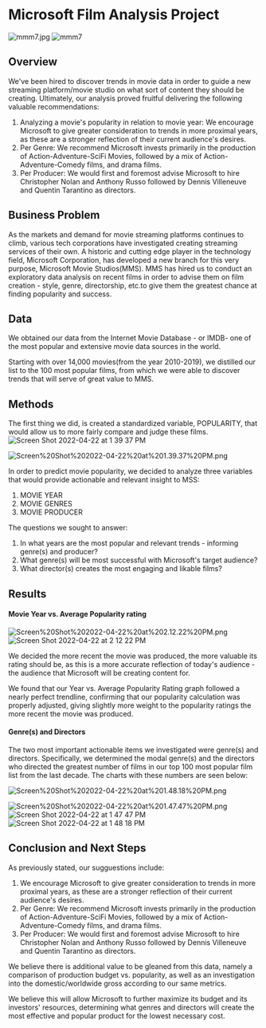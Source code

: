 # Microsoft Film Analysis Project
![mmm7.jpg](attachment:mmm7.jpg)
![mmm7](https://user-images.githubusercontent.com/102309439/164793405-0e2620e7-eca6-4e1e-b448-384c1e83e733.jpg)



## Overview
We've been hired to discover trends in movie data in order to guide a new streaming platform/movie studio on what sort of content they should be creating. Ultimately, our analysis proved fruitful delivering the following valuable recommendations:
1. Analyzing a movie's popularity in relation to movie year: We encourage Microsoft to give greater consideration to trends in more proximal years, as these are a stronger reflection of their current audience's desires.
2. Per Genre:  We recommend Microsoft invests primarily in the production of Action-Adventure-SciFi Movies, followed by a mix of Action-Adventure-Comedy films, and drama films.
3. Per Producer: We would first and foremost advise Microsoft to hire Christopher Nolan and Anthony Russo followed by Dennis Villeneuve and Quentin Tarantino as directors. 


## Business Problem 
As the markets and demand for movie streaming platforms continues to climb, various tech corporations have investigated creating streaming services of their own. A historic and cutting edge player in the technology field, Microsoft Corporation, has developed a new branch for this very purpose, Microsoft Movie Studios(MMS).  MMS has hired us to conduct an exploratory data analysis on recent films in order to advise them on film creation - style, genre, directorship, etc.to give them the greatest chance at finding popularity and success. 



## Data
We obtained our data from the Internet Movie Database - or IMDB-  one of the most popular and extensive movie data sources in the world.

Starting with over 14,000 movies(from the year 2010-2019),  we distilled our list to the 100 most popular films, from which we were able to discover trends that will serve of great value to MMS.  


## Methods 
The first thing we did, is created a standardized variable, POPULARITY,  that would allow us to more fairly compare and judge these films. 
![Screen Shot 2022-04-22 at 1 39 37 PM](https://user-images.githubusercontent.com/102309439/164793439-53949eec-1e85-4fff-941d-72d4e0edc12a.png)

![Screen%20Shot%202022-04-22%20at%201.39.37%20PM.png](attachment:Screen%20Shot%202022-04-22%20at%201.39.37%20PM.png)

In order to predict movie popularity, we decided to analyze three variables that would provide actionable and relevant insight to MSS: 
1. MOVIE YEAR
2. MOVIE GENRES
3. MOVIE PRODUCER 

The questions we sought to answer: 
1. In what years are the most popular and relevant trends - informing genre(s) and producer?
2. What genre(s) will be most successful with Microsoft's target audience?
3. What director(s) creates the most engaging and likable films?


## Results

#### Movie Year vs. Average Popularity rating  
![Screen%20Shot%202022-04-22%20at%202.12.22%20PM.png](attachment:Screen%20Shot%202022-04-22%20at%202.12.22%20PM.png)
![Screen Shot 2022-04-22 at 2 12 22 PM](https://user-images.githubusercontent.com/102309439/164793532-c337fccc-6d41-4334-96ea-db3e996ac908.png)

We decided the more recent the movie was produced, the more valuable its rating should be, as this is a more accurate reflection of today's audience - the audience that Microsoft will be creating content for. 

We found that our Year vs. Average Popularity Rating graph followed a nearly perfect trendline, confirming that our popularity calculation was properly adjusted, giving slightly more weight to the popularity ratings the more recent the movie was produced.  


#### Genre(s) and Directors 
The two most important actionable items we investigated were genre(s) and directors. Specifically, we determined the modal genre(s) and the directors who directed the greatest number of films in our top 100 most popular film list from the last decade. The charts with these numbers are seen below: 

![Screen%20Shot%202022-04-22%20at%201.48.18%20PM.png](attachment:Screen%20Shot%202022-04-22%20at%201.48.18%20PM.png)

![Screen%20Shot%202022-04-22%20at%201.47.47%20PM.png](attachment:Screen%20Shot%202022-04-22%20at%201.47.47%20PM.png)
![Screen Shot 2022-04-22 at 1 47 47 PM](https://user-images.githubusercontent.com/102309439/164793568-5363ca38-167f-4fa9-9cf1-2fcf979eb344.png)
![Screen Shot 2022-04-22 at 1 48 18 PM](https://user-images.githubusercontent.com/102309439/164793572-2d7a57a3-0895-4850-8102-e01834ad828c.png)

## Conclusion and Next Steps 

As previously stated, our sugguestions include:
1. We encourage Microsoft to give greater consideration to trends in more proximal years, as these are a stronger reflection of their current audience's desires.
2. Per Genre:  We recommend Microsoft invests primarily in the production of Action-Adventure-SciFi Movies, followed by a mix of Action-Adventure-Comedy films, and drama films.
3. Per Producer: We would first and foremost advise Microsoft to hire Christopher Nolan and Anthony Russo followed by Dennis Villeneuve and Quentin Tarantino as directors.


We believe there is additional value to be gleaned from this data, namely a comparison of production budget vs. popularity, as well as an investigation into the domestic/worldwide gross according to our same metrics.

We believe this will allow Microsoft to further maximize its budget and its investors' resources, determining what genres and directors will create the most effective and popular product for the lowest necessary cost. 
